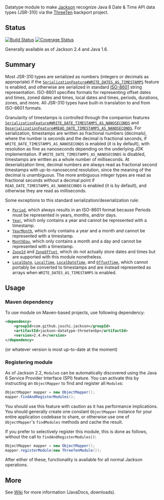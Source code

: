 Datatype module to make [Jackson](http://wiki.fasterxml.com/JacksonHome) recognize Java 8 Date & Time API data types (JSR-310) via the
[ThreeTen](https://github.com/ThreeTen/threetenbp) backport project.

## Status

[![Build Status](https://travis-ci.org/joschi/jackson-datatype-threetenbp.svg?branch=master)](https://travis-ci.org/joschi/jackson-datatype-threetenbp)
[![Coverage Status](https://img.shields.io/coveralls/joschi/jackson-datatype-threetenbp.svg)](https://coveralls.io/r/joschi/jackson-datatype-threetenbp)

Generally available as of Jackson 2.4 and Java 1.6.


## Summary

Most JSR-310 types are serialized as numbers (integers or decimals as appropriate) if the
[`SerializationFeature#WRITE_DATES_AS_TIMESTAMPS`](http://fasterxml.github.com/jackson-databind/javadoc/2.4/com/fasterxml/jackson/databind/SerializationFeature.html#WRITE_DATES_AS_TIMESTAMPS)
feature is enabled, and otherwise are serialized in standard [ISO-8601](http://en.wikipedia.org/wiki/ISO_8601)
string representation. ISO-8601 specifies formats for representing offset dates and times, zoned dates and times,
local dates and times, periods, durations, zones, and more. All JSR-310 types have built-in translation to and from
ISO-8601 formats.

Granularity of timestamps is controlled through the companion features
[`SerializationFeature#WRITE_DATE_TIMESTAMPS_AS_NANOSECONDS`](http://fasterxml.github.com/jackson-databind/javadoc/2.4/com/fasterxml/jackson/databind/SerializationFeature.html#WRITE_DATE_TIMESTAMPS_AS_NANOSECONDS)
and
[`DeserializationFeature#READ_DATE_TIMESTAMPS_AS_NANOSECONDS`](http://fasterxml.github.com/jackson-databind/javadoc/2.4/com/fasterxml/jackson/databind/DeserializationFeature.html#READ_DATE_TIMESTAMPS_AS_NANOSECONDS).
For serialization, timestamps are written as fractional numbers (decimals), where the number is seconds and the decimal
is fractional seconds, if `WRITE_DATE_TIMESTAMPS_AS_NANOSECONDS` is enabled (it is by default), with resolution as fine
as nanoseconds depending on the underlying JDK implementation. If `WRITE_DATE_TIMESTAMPS_AS_NANOSECONDS` is disabled,
timestamps are written as a whole number of milliseconds. At deserialization time, decimal numbers are always read as
fractional second timestamps with up-to-nanosecond resolution, since the meaning of the decimal is unambiguous. The
more ambiguous integer types are read as fractional seconds without a decimal point if
`READ_DATE_TIMESTAMPS_AS_NANOSECONDS` is enabled (it is by default), and otherwise they are read as milliseconds.

Some exceptions to this standard serialization/deserialization rule:
* [`Period`](http://www.threeten.org/threetenbp/apidocs/org/threeten/bp/Period.html), which always results in an ISO-8601 format
because Periods must be represented in years, months, and/or days.
* [`Year`](http://www.threeten.org/threetenbp/apidocs/org/threeten/bp/Year.html), which only contains a year and cannot be
represented with a timestamp.
* [`YearMonth`](http://www.threeten.org/threetenbp/apidocs/org/threeten/bp/YearMonth.html), which only contains a year and a month
and cannot be represented with a timestamp.
* [`MonthDay`](http://www.threeten.org/threetenbp/apidocs/org/threeten/bp/MonthDay.html), which only contains a month and a day and
cannot be represented with a timestamp.
* [`ZoneId`](http://www.threeten.org/threetenbp/apidocs/org/threeten/bp/ZoneId.html) and
[`ZoneOffset`](http://www.threeten.org/threetenbp/apidocs/org/threeten/bp/ZoneOffset.html), which do not actually store dates and
times but are supported with this module nonetheless.
* [`LocalDate`](http://www.threeten.org/threetenbp/apidocs/org/threeten/bp/LocalDate.html),
[`LocalTime`](http://www.threeten.org/threetenbp/apidocs/org/threeten/bp/LocalTime.html),
[`LocalDateTime`](http://www.threeten.org/threetenbp/apidocs/org/threeten/bp/LocalDateTime.html), and
[`OffsetTime`](http://www.threeten.org/threetenbp/apidocs/org/threeten/bp/OffsetTime.html), which cannot portably be converted to
timestamps and are instead represented as arrays when `WRITE_DATES_AS_TIMESTAMPS` is enabled.

## Usage

### Maven dependency

To use module on Maven-based projects, use following dependency:

```xml
<dependency>
    <groupId>com.github.joschi.jackson</groupId>
    <artifactId>jackson-datatype-threetenbp</artifactId>
    <version>2.4.4</version>
</dependency>
```

(or whatever version is most up-to-date at the moment)

### Registering module

As of Jackson 2.2, `Module`s can be automatically discovered using the Java 6 Service Provider Interface (SPI) feature.
You can activate this by instructing an `ObjectMapper` to find and register all `Module`s:

```java
ObjectMapper mapper = new ObjectMapper();
mapper.findAndRegisterModules();
```

You should use this feature with caution as it has performance implications. You should generally create one constant
`ObjectMapper` instance for your entire application codebase to share, or otherwise use one of `ObjectMapper`'s
`findModules` methods and cache the result.

If you prefer to selectively register this module, this is done as follows, without the call to
`findAndRegisterModules()`:

```java
ObjectMapper mapper = new ObjectMapper();
mapper.registerModule(new ThreeTenModule());
```

After either of these, functionality is available for all normal Jackson operations.

## More

See [Wiki](https://github.com/joschi/jackson-datatype-threetenbp/wiki) for more information (JavaDocs, downloads).
